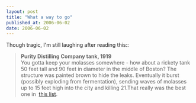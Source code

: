 ```yaml
---
layout: post
title: "What a way to go"
published_at: 2006-06-02
date: 2006-06-02
---
```


Though tragic, I'm still laughing after reading this::  
> **Purity Distilling Company tank, 1919**  
> You gotta keep your molasses somewhere - how about a rickety tank 50 feet tall and 90 feet in diameter in the middle of Boston? The structure was painted brown to hide the leaks. Eventually it burst (possibly exploding from fermentation), sending waves of molasses up to 15 feet high into the city and killing 21.That really was the best one in&nbsp; [this list](http://www.wired.com/wired/archive/14.06/start.html?pg=9).